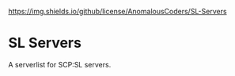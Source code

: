 https://img.shields.io/github/license/AnomalousCoders/SL-Servers
# SL Servers

A serverlist for SCP:SL servers.
